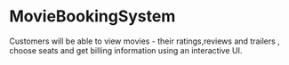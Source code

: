 # MovieBookingSystem
Customers will be able to view movies - their ratings,reviews and trailers , choose seats and get billing information using an interactive
UI.
